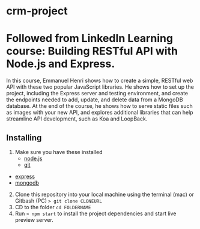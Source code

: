 # crm-project
# Followed from LinkedIn Learning course: Building RESTful API with Node.js and Express. 
In this course, Emmanuel Henri shows how to create a simple, RESTful web API with these two popular JavaScript libraries. He shows how to set up the project, including the Express server and testing environment, and create the endpoints needed to add, update, and delete data from a MongoDB database. At the end of the course, he shows how to serve static files such as images with your new API, and explores additional libraries that can help streamline API development, such as Koa and LoopBack.

## Installing
1. Make sure you have these installed
	- [node.js](http://nodejs.org/)
	- [git](http://git-scm.com/)
  - [express](http://expressjs.com/)
  - [mongodb](https://www.mongodb.com/)
2. Clone this repository into your local machine using the terminal (mac) or Gitbash (PC) `> git clone CLONEURL`
3. CD to the folder `cd FOLDERNAME`
4. Run `> npm start` to install the project dependencies and start live preview server.
